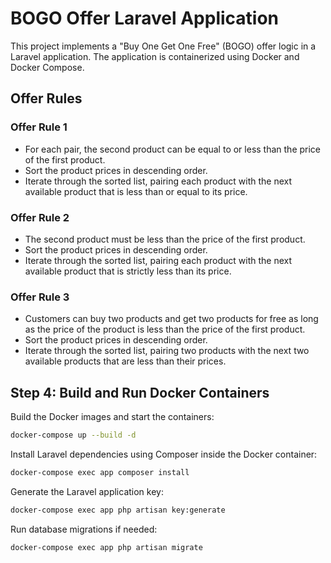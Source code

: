 # BOGO Offer Laravel Application

This project implements a "Buy One Get One Free" (BOGO) offer logic in a Laravel application. The application is containerized using Docker and Docker Compose.

## Offer Rules

### Offer Rule 1

- For each pair, the second product can be equal to or less than the price of the first product.
- Sort the product prices in descending order.
- Iterate through the sorted list, pairing each product with the next available product that is less than or equal to its price.

### Offer Rule 2

- The second product must be less than the price of the first product.
- Sort the product prices in descending order.
- Iterate through the sorted list, pairing each product with the next available product that is strictly less than its price.

### Offer Rule 3

- Customers can buy two products and get two products for free as long as the price of the product is less than the price of the first product.
- Sort the product prices in descending order.
- Iterate through the sorted list, pairing two products with the next two available products that are less than their prices.

## Step 4: Build and Run Docker Containers

Build the Docker images and start the containers:

```sh
docker-compose up --build -d
```

Install Laravel dependencies using Composer inside the Docker container:

```sh
docker-compose exec app composer install
```

Generate the Laravel application key:
```sh
docker-compose exec app php artisan key:generate
```

Run database migrations if needed:
```sh
docker-compose exec app php artisan migrate
```

